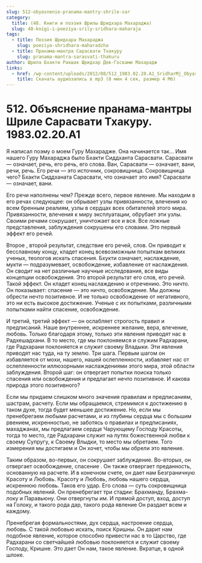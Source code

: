 ```yaml
---
slug: 512-obyasnenie-pranama-mantry-shrile-sar
category:
  title: (48. Книги и поэзия Шрилы Шридхара Махараджа)
  slug: 48-knigi-i-poeziya-srily-sridhara-maharaja
tags:
  - title: Поэзия Шридхара Махараджа
    slug: poeziya-shridhara-maharadzha
  - title: Пранама-мантра Сарасвати Тхакуру
    slug: pranama-mantra-sarasvati-thakuru
author: Шрила Бхакти Ракшак Шридхар Дев-Госвами Махарадж
links:
  - href: /wp-content/uploads/2012/08/512_1983.02.20.A1_SridharMj_Obyasnenie_pranama-mantry_Shrile_Saraswati_Thakuru.mp3
    title: Скачать аудиозапись в mp3 (8 мин 4 сек, размер 4 Мб)
---
```


# 512. Объяснение пранама-мантры Шриле Сарасвати Тхакуру. 1983.02.20.A1

Я написал поэму о моем Гуру Махарадже. Она начинается так… Имя нашего Гуру Махараджа было Бхакти Сиддханта Сарасвати. Сарасвати — означает, речь, его речь, его слова. Ван, Сарасвати — означает, вани, речи, речь. Его речи — это источник, сокровищница. Сокровищница чего? Бхакти Сиддханата Сарасвати, что означает это имя? Сарасвати — означает, вани.

Его речи наполнены чем? Прежде всего, первое явление. Мы находим в его речах следующее: он обрывает узлы привязанности, влечения ко всем бренным реалиям, узлы в сердцах всех обитателей этого мира. Привязанности, влечения к миру эксплуатации, обрубает эти узлы. Своими речами сокрушает, уничтожает все и вся. Все ложные представления, заблуждения сокрушены его словами. Это первый эффект его речей.

Второе , второй результат, следствие его речей, слов. Он приводит к бесславному концу, кладет конец всевозможным попыткам великих ученых, теологов искать спасения. Бхукти означает, наслаждение, мукти — подразумевает, освобождение, избавление от наслаждения. Он сводит на нет различные научные исследования, все виды концепции освобождения. Это второй результат его слов, его речей. Такой эффект. Он кладет конец наслаждению и отречению. Это ничто. Он показывает: спасение — это ничто, освобождение. Мы должны обрести нечто позитивное. И не только освобождение от негативного, это ни есть высокое достижение. Ученые с их попытками, различными попытками найти спасение, освобождение.

И третий, третий эффект — он ослабляет строгость правил и предписаний. Наше внутреннее, искреннее желание, вера, влечение, любовь. Только благодаря этому, только эти явления приводят нас в Радхешадхани. В то место, где мы поклоняемся и служим Радхарани, где Радхарани поклоняется и служит своему Владыки. Эти явления приводят нас туда, на ту землю. Три шага. Первым шагом он избавляется от мохи, нашего, нашей ослепленности, избавляет нас от ослепленности иллюзорными наслаждениями этого мира, этой области заблуждения. Второй шаг: он отвергает попытки поиска только спасения или освобождения и предлагает нечто позитивное. И какова природа этого позитивного?

Если мы придаем слишком много значения правилам и предписаниям, шастрам, расчету. Если мы обращаемся, стремимся к достижению в таком духе, тогда будет меньшее достижение. Но, если мы пренебрегаем любыми расчетами, и из глубины сердца мы с большим рвением, искренностью, не заботясь о правилах и предписаниях, махаджанах, мы предлагаем сердце Чарующему Господу Красоты, тогда то место, где Радхарани служит на путях божественной любви к своему Супругу, к Своему Влыдки, то место мы обретаем. Того измерения мы достигаем и Он хочет, чтобы мы обрели это явление.

Таким образом, во-первых, он сокрушает заблуждение. Во-вторых, он отвергает освобождение, спасение . Он также отвергает преданность, основанную на расчете. И в конечном счете, он дает нам Безграничную Красоту и Любовь. Красоту и Любовь, любовь нашего сердца, искреннюю любовь. Таков его удар. Его слова — суть сокровищница подобных явлений. Он пренебрегает три стадии: Брахманду, Брахма-локу и Паравьюну. Они отвергнуты им. И прямой доступ, вход, доступ на Голоку, и такого рода дар, такого рода явление Он раздает всем и каждому.

Пренебрегая формальностями, дух сердца, настроение сердца, любовь. С такой любовью искать, поиск Кришны. Он дарит нам подобное явление, которое способно привести нас в то Царство, где Радхарани со светчайшей любовью поклоняется и служит своему Господу, Кришне. Это дает Он нам, такое явление. Вкратце, в одной шлоке.

